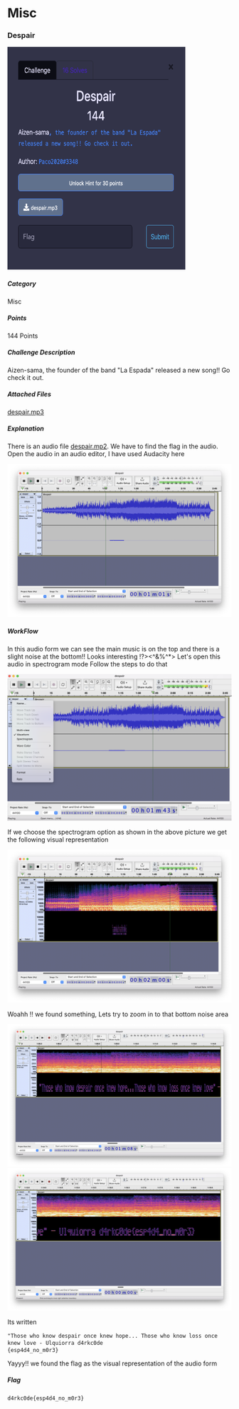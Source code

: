 # Misc
### Despair

<img src="./images/despair_challenge.png"  width="400" height="500">

##### Category
Misc
##### Points
144 Points
##### Challenge Description
Aizen-sama, the founder of the band "La Espada" released a new song!! Go check it out.
##### Attached Files
[despair.mp3](./despair.mp3)
##### Explanation
There is an audio file [despair.mp2](./despair.mp3). We have to find the flag in the audio. 
Open the audio in an audio editor, I have used Audacity here

![audio_form.png](./images/audio_form.png)

##### WorkFlow
In this audio form we can see the main music is on the top and there is a slight noise at the bottom!!
Looks interesting !?><^&%^*>
Let's open this audio in spectrogram mode
Follow the steps to do that

![choose_spectrogram.png](./images/choose_spectrogram.png)

If we choose the spectrogram option as shown in the above picture we get the following visual representation

![some_text.png](./images/some_text.png)

Woahh !! we found something, Lets try to zoom in to that bottom noise area

![audio_text.png](./images/audio_text.png)
![flag_found.png](./images/flag_found.png)

Its written
```
"Those who know despair once knew hope... Those who know loss once knew love - Ulquiorra d4rkc0de
{esp4d4_no_m0r3}
```
Yayyy!! we found the flag as the visual representation of the audio form

##### Flag
`d4rkc0de{esp4d4_no_m0r3}`
